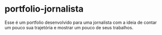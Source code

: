 # portfolio-jornalista
Esse é um portfolio desenvolvido para uma jornalista com a ideia de contar um pouco sua trajetória e mostrar um pouco de seus trabalhos.
